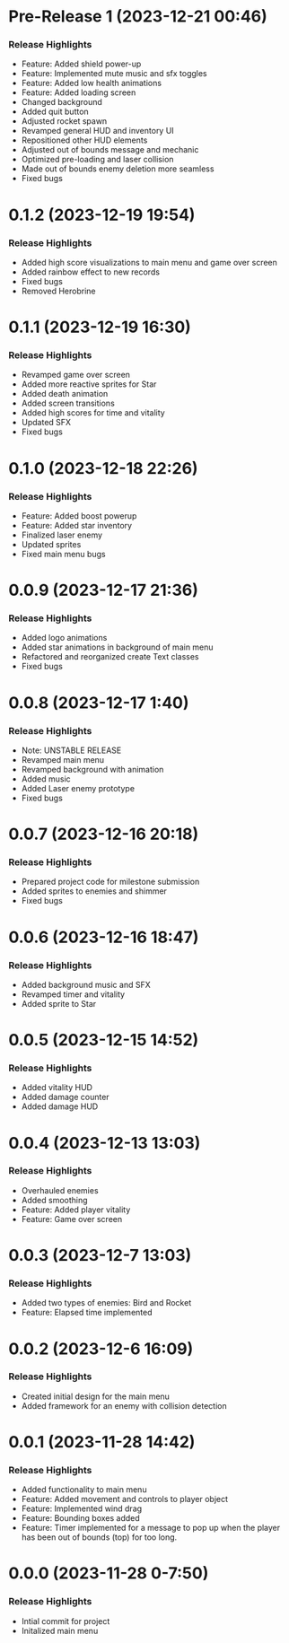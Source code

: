 # Pre-Release 1 (2023-12-21 00:46)

### Release Highlights
- Feature: Added shield power-up
- Feature: Implemented mute music and sfx toggles
- Feature: Added low health animations
- Feature: Added loading screen
- Changed background
- Added quit button
- Adjusted rocket spawn
- Revamped general HUD and inventory UI
- Repositioned other HUD elements
- Adjusted out of bounds message and mechanic
- Optimized pre-loading and laser collision
- Made out of bounds enemy deletion more seamless
- Fixed bugs

# 0.1.2 (2023-12-19 19:54)

### Release Highlights
- Added high score visualizations to main menu and game over screen
- Added rainbow effect to new records
- Fixed bugs
- Removed Herobrine

# 0.1.1 (2023-12-19 16:30)

### Release Highlights
- Revamped game over screen
- Added more reactive sprites for Star
- Added death animation
- Added screen transitions
- Added high scores for time and vitality
- Updated SFX
- Fixed bugs

# 0.1.0 (2023-12-18 22:26)

### Release Highlights
- Feature: Added boost powerup
- Feature: Added star inventory
- Finalized laser enemy
- Updated sprites
- Fixed main menu bugs

# 0.0.9 (2023-12-17 21:36)

### Release Highlights
- Added logo animations
- Added star animations in background of main menu
- Refactored and reorganized create Text classes
- Fixed bugs

# 0.0.8 (2023-12-17 1:40) 

### Release Highlights 
- Note: UNSTABLE RELEASE
- Revamped main menu
- Revamped background with animation
- Added music
- Added Laser enemy prototype
- Fixed bugs

# 0.0.7 (2023-12-16 20:18)

### Release Highlights
- Prepared project code for milestone submission
- Added sprites to enemies and shimmer
- Fixed bugs

# 0.0.6 (2023-12-16 18:47)

### Release Highlights
- Added background music and SFX
- Revamped timer and vitality
- Added sprite to Star

# 0.0.5 (2023-12-15 14:52)

### Release Highlights
- Added vitality HUD
- Added damage counter
- Added damage HUD

# 0.0.4 (2023-12-13 13:03)

### Release Highlights
- Overhauled enemies
- Added smoothing 
- Feature: Added player vitality
- Feature: Game over screen

# 0.0.3 (2023-12-7 13:03)

### Release Highlights
- Added two types of enemies: Bird and Rocket
- Feature: Elapsed time implemented

# 0.0.2 (2023-12-6 16:09)

### Release Highlights
- Created initial design for the main menu
- Added framework for an enemy with collision detection

# 0.0.1 (2023-11-28 14:42) 

### Release Highlights
- Added functionality to main menu
- Feature: Added movement and controls to player object
- Feature: Implemented wind drag
- Feature: Bounding boxes added
- Feature: Timer implemented for a message to pop up when the player has been out of bounds (top) for too long.

# 0.0.0 (2023-11-28 0-7:50) 


### Release Highlights
- Intial commit for project
- Initalized main menu 
